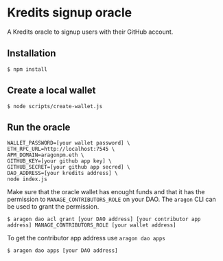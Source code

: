 # Kredits signup oracle

A Kredits oracle to signup users with their GitHub account.

## Installation

    $ npm install

## Create a local wallet

    $ node scripts/create-wallet.js

## Run the oracle

    WALLET_PASSWORD=[your wallet password] \
    ETH_RPC_URL=http://localhost:7545 \
    APM_DOMAIN=aragonpm.eth \
    GITHUB_KEY=[your github app key] \
    GITHUB_SECRET=[your github app secred] \
    DAO_ADDRESS=[your kredits address] \
    node index.js


Make sure that the oracle wallet has enought funds and that it has the permission to `MANAGE_CONTRIBUTORS_ROLE` on your DAO. 
The `aragon` CLI can be used to grant the permission. 

    $ aragon dao acl grant [your DAO address] [your contributor app address] MANAGE_CONTRIBUTORS_ROLE [your wallet address]

To get the contributor app address use `aragon dao apps`

    $ aragon dao apps [your DAO address]
